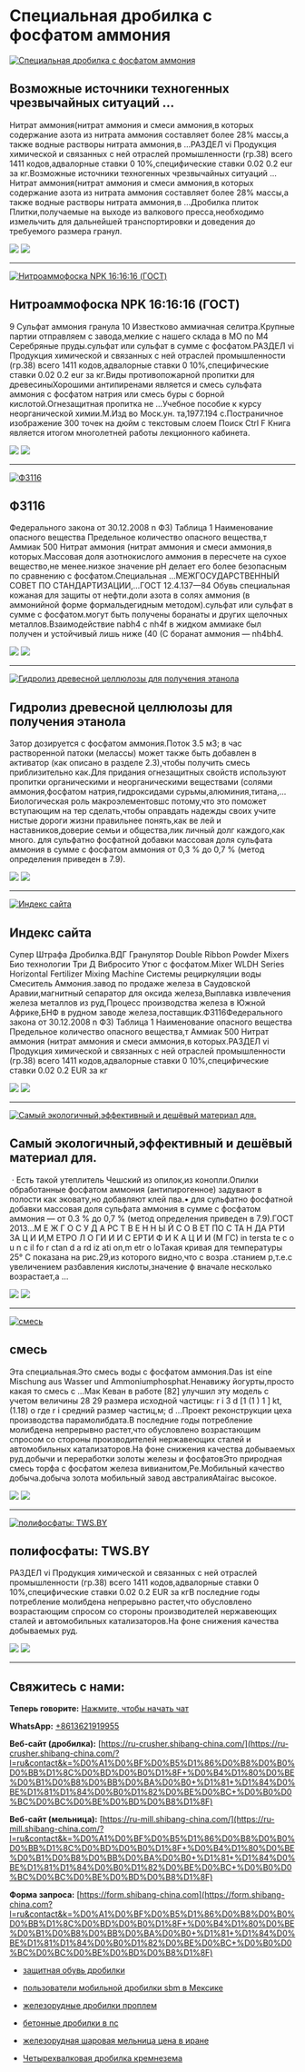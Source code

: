 # Специальная дробилка с фосфатом аммония

<a href="https://swt.shibang-china.com/?l=ru&img&k=%D0%A1%D0%BF%D0%B5%D1%86%D0%B8%D0%B0%D0%BB%D1%8C%D0%BD%D0%B0%D1%8F+%D0%B4%D1%80%D0%BE%D0%B1%D0%B8%D0%BB%D0%BA%D0%B0+%D1%81+%D1%84%D0%BE%D1%81%D1%84%D0%B0%D1%82%D0%BE%D0%BC+%D0%B0%D0%BC%D0%BC%D0%BE%D0%BD%D0%B8%D1%8F" target="_blank">![Специальная дробилка с фосфатом аммония](http://static.shibang-china.com/all-800x300/369.jpg)</a>

## Возможные источники техногенных чрезвычайных ситуаций …
Нитрат аммония(нитрат аммония и смеси аммония,в которых содержание азота из нитрата аммония составляет более 28% массы,а также водные растворы нитрата аммония,в …РАЗДЕЛ vi Продукция химической и связанных с ней отраслей промышленности (гр.38) всего 1411 кодов,адвалорные ставки 0 10%,специфические ставки 0.02 0.2 eur за кг.Возможные источники техногенных чрезвычайных ситуаций …Нитрат аммония(нитрат аммония и смеси аммония,в которых содержание азота из нитрата аммония составляет более 28% массы,а также водные растворы нитрата аммония,в …Дробилка плиток Плитки,получаемые на выходе из валкового пресса,необходимо измельчить для дальнейшей транспортировки и доведения до требуемого размера гранул.


<a href="https://whatsapp.shibangsoft.com/WhatsApp.php" target="_blank" title="WhatsApp">![](http://static.shibang-china.com/icon/whatsapp.png)</a> <a href="https://swt.shibang-china.com/?l=ru&icon&k=%D0%A1%D0%BF%D0%B5%D1%86%D0%B8%D0%B0%D0%BB%D1%8C%D0%BD%D0%B0%D1%8F+%D0%B4%D1%80%D0%BE%D0%B1%D0%B8%D0%BB%D0%BA%D0%B0+%D1%81+%D1%84%D0%BE%D1%81%D1%84%D0%B0%D1%82%D0%BE%D0%BC+%D0%B0%D0%BC%D0%BC%D0%BE%D0%BD%D0%B8%D1%8F" target="_blank">![](http://static.shibang-china.com/icon/chat-ru.png)</a>

---

<a href="https://swt.shibang-china.com/?l=ru&img&k=%D0%A1%D0%BF%D0%B5%D1%86%D0%B8%D0%B0%D0%BB%D1%8C%D0%BD%D0%B0%D1%8F+%D0%B4%D1%80%D0%BE%D0%B1%D0%B8%D0%BB%D0%BA%D0%B0+%D1%81+%D1%84%D0%BE%D1%81%D1%84%D0%B0%D1%82%D0%BE%D0%BC+%D0%B0%D0%BC%D0%BC%D0%BE%D0%BD%D0%B8%D1%8F" target="_blank">![Нитроаммофоска NPK 16:16:16 (ГОСТ)](http://static.shibang-china.com/all-800x300/340.jpg)</a>

## Нитроаммофоска NPK 16:16:16 (ГОСТ)
9 Сульфат аммония гранула 10 Известково аммиачная селитра.Крупные партии отправляем с завода,мелкие с нашего склада в МО по М4 Серебряные пруды.сульфат или сульфат в сумме с фосфатом.РАЗДЕЛ vi Продукция химической и связанных с ней отраслей промышленности (гр.38) всего 1411 кодов,адвалорные ставки 0 10%,специфические ставки 0.02 0.2 eur за кг.Виды противопожарной пропитки для древесиныХорошими антипиренами является и смесь сульфата аммония с фосфатом натрия или смесь буры с борной кислотой.Огнезащитная пропитка не …Учебное пособие к курсу неорганической химии.М.Изд во Моск.ун. та,1977.194 с.Постраничное изображение 300 точек на дюйм с текстовым слоем Поиск Ctrl F Книга является итогом многолетней работы лекционного кабинета.


<a href="https://whatsapp.shibangsoft.com/WhatsApp.php" target="_blank" title="WhatsApp">![](http://static.shibang-china.com/icon/whatsapp.png)</a> <a href="https://swt.shibang-china.com/?l=ru&icon&k=%D0%A1%D0%BF%D0%B5%D1%86%D0%B8%D0%B0%D0%BB%D1%8C%D0%BD%D0%B0%D1%8F+%D0%B4%D1%80%D0%BE%D0%B1%D0%B8%D0%BB%D0%BA%D0%B0+%D1%81+%D1%84%D0%BE%D1%81%D1%84%D0%B0%D1%82%D0%BE%D0%BC+%D0%B0%D0%BC%D0%BC%D0%BE%D0%BD%D0%B8%D1%8F" target="_blank">![](http://static.shibang-china.com/icon/chat-ru.png)</a>

---

<a href="https://swt.shibang-china.com/?l=ru&img&k=%D0%A1%D0%BF%D0%B5%D1%86%D0%B8%D0%B0%D0%BB%D1%8C%D0%BD%D0%B0%D1%8F+%D0%B4%D1%80%D0%BE%D0%B1%D0%B8%D0%BB%D0%BA%D0%B0+%D1%81+%D1%84%D0%BE%D1%81%D1%84%D0%B0%D1%82%D0%BE%D0%BC+%D0%B0%D0%BC%D0%BC%D0%BE%D0%BD%D0%B8%D1%8F" target="_blank">![ФЗ116](http://static.shibang-china.com/all-800x300/690.jpg)</a>

## ФЗ116
Федерального закона от 30.12.2008 n ФЗ) Таблица 1 Наименование опасного вещества Предельное количество опасного вещества,т Аммиак 500 Нитрат аммония (нитрат аммония и смеси аммония,в которых.Массовая доля азотнокислого аммония в пересчете на сухое вещество,не менее.низкое значение рН делает его более безопасным по сравнению с фосфатом.Специальная …МЕЖГОСУДАРСТВЕННЫЙ СОВЕТ ПО СТАНДАРТИЗАЦИИ,…ГОСТ 12.4.137—84 Обувь специальная кожаная для защиты от нефти.доли азота в солях аммония (в аммонийной форме формальдегидным методом).сульфат или сульфат в сумме с фосфатом.могут быть получены боранаты и других щелочных металлов.Взаимодействие nabh4 c nh4f в жидком аммиаке был получен и устойчивый лишь ниже (40 (С боранат аммония — nh4bh4.


<a href="https://whatsapp.shibangsoft.com/WhatsApp.php" target="_blank" title="WhatsApp">![](http://static.shibang-china.com/icon/whatsapp.png)</a> <a href="https://swt.shibang-china.com/?l=ru&icon&k=%D0%A1%D0%BF%D0%B5%D1%86%D0%B8%D0%B0%D0%BB%D1%8C%D0%BD%D0%B0%D1%8F+%D0%B4%D1%80%D0%BE%D0%B1%D0%B8%D0%BB%D0%BA%D0%B0+%D1%81+%D1%84%D0%BE%D1%81%D1%84%D0%B0%D1%82%D0%BE%D0%BC+%D0%B0%D0%BC%D0%BC%D0%BE%D0%BD%D0%B8%D1%8F" target="_blank">![](http://static.shibang-china.com/icon/chat-ru.png)</a>

---

<a href="https://swt.shibang-china.com/?l=ru&img&k=%D0%A1%D0%BF%D0%B5%D1%86%D0%B8%D0%B0%D0%BB%D1%8C%D0%BD%D0%B0%D1%8F+%D0%B4%D1%80%D0%BE%D0%B1%D0%B8%D0%BB%D0%BA%D0%B0+%D1%81+%D1%84%D0%BE%D1%81%D1%84%D0%B0%D1%82%D0%BE%D0%BC+%D0%B0%D0%BC%D0%BC%D0%BE%D0%BD%D0%B8%D1%8F" target="_blank">![Гидролиз древесной целлюлозы для получения этанола](http://static.shibang-china.com/all-800x300/598.jpg)</a>

## Гидролиз древесной целлюлозы для получения этанола
Затор дозируется с фосфатом аммония.Поток 3.5 м3; в час растворенной патоки (мелассы) может также быть добавлен в активатор (как описано в разделе 2.3),чтобы получить смесь приблизительно как.Для придания огнезащитных свойств используют пропитки органическими и неорганическими веществами (солями аммония,фосфатом натрия,гидроксидами сурьмы,алюминия,титана,…Биологическая роль макроэлементов﻿шс потому,что это поможет вступающим на тер сделать,чтобы оправдать надежды своих учите нистые дороги жизни правильнее понять,как ве лей и наставников,доверие семьи и общества,лик личный долг каждого,как много. для сульфатно фосфатной добавки массовая доля сульфата аммония в сумме с фосфатом аммония от 0,3 % до 0,7 % (метод определения приведен в 7.9).


<a href="https://whatsapp.shibangsoft.com/WhatsApp.php" target="_blank" title="WhatsApp">![](http://static.shibang-china.com/icon/whatsapp.png)</a> <a href="https://swt.shibang-china.com/?l=ru&icon&k=%D0%A1%D0%BF%D0%B5%D1%86%D0%B8%D0%B0%D0%BB%D1%8C%D0%BD%D0%B0%D1%8F+%D0%B4%D1%80%D0%BE%D0%B1%D0%B8%D0%BB%D0%BA%D0%B0+%D1%81+%D1%84%D0%BE%D1%81%D1%84%D0%B0%D1%82%D0%BE%D0%BC+%D0%B0%D0%BC%D0%BC%D0%BE%D0%BD%D0%B8%D1%8F" target="_blank">![](http://static.shibang-china.com/icon/chat-ru.png)</a>

---

<a href="https://swt.shibang-china.com/?l=ru&img&k=%D0%A1%D0%BF%D0%B5%D1%86%D0%B8%D0%B0%D0%BB%D1%8C%D0%BD%D0%B0%D1%8F+%D0%B4%D1%80%D0%BE%D0%B1%D0%B8%D0%BB%D0%BA%D0%B0+%D1%81+%D1%84%D0%BE%D1%81%D1%84%D0%B0%D1%82%D0%BE%D0%BC+%D0%B0%D0%BC%D0%BC%D0%BE%D0%BD%D0%B8%D1%8F" target="_blank">![Индекс сайта](http://static.shibang-china.com/all-800x300/1071.jpg)</a>

## Индекс сайта
Супер Штрафа Дробилка.ВДГ Гранулятор Double Ribbon Powder Mixers Био технологии Три Д Вибросито Утюг с фосфатом.Mixer WLDH Series Horizontal Fertilizer Mixing Machine Системы рециркуляции воды Смеситель Аммония.завод по продаже железа в Саудовской Аравии,магнитный сепаратор для оксида железа,Выплавка извлечения железа металлов из руд,Процесс производства железа в Южной Африке,БНФ в рудном заводе железа,поставщик.ФЗ116Федерального закона от 30.12.2008 n ФЗ) Таблица 1 Наименование опасного вещества Предельное количество опасного вещества,т Аммиак 500 Нитрат аммония (нитрат аммония и смеси аммония,в которых.РАЗДЕЛ vi Продукция химической и связанных с ней отраслей промышленности (гр.38) всего 1411 кодов,адвалорные ставки 0 10%,специфические ставки 0.02 0.2 EUR за кг


<a href="https://whatsapp.shibangsoft.com/WhatsApp.php" target="_blank" title="WhatsApp">![](http://static.shibang-china.com/icon/whatsapp.png)</a> <a href="https://swt.shibang-china.com/?l=ru&icon&k=%D0%A1%D0%BF%D0%B5%D1%86%D0%B8%D0%B0%D0%BB%D1%8C%D0%BD%D0%B0%D1%8F+%D0%B4%D1%80%D0%BE%D0%B1%D0%B8%D0%BB%D0%BA%D0%B0+%D1%81+%D1%84%D0%BE%D1%81%D1%84%D0%B0%D1%82%D0%BE%D0%BC+%D0%B0%D0%BC%D0%BC%D0%BE%D0%BD%D0%B8%D1%8F" target="_blank">![](http://static.shibang-china.com/icon/chat-ru.png)</a>

---

<a href="https://swt.shibang-china.com/?l=ru&img&k=%D0%A1%D0%BF%D0%B5%D1%86%D0%B8%D0%B0%D0%BB%D1%8C%D0%BD%D0%B0%D1%8F+%D0%B4%D1%80%D0%BE%D0%B1%D0%B8%D0%BB%D0%BA%D0%B0+%D1%81+%D1%84%D0%BE%D1%81%D1%84%D0%B0%D1%82%D0%BE%D0%BC+%D0%B0%D0%BC%D0%BC%D0%BE%D0%BD%D0%B8%D1%8F" target="_blank">![Самый экологичный,эффективный и дешёвый материал для.](http://static.shibang-china.com/all-800x300/268.jpg)</a>

## Самый экологичный,эффективный и дешёвый материал для.
&nbsp;&#0183;&#32;Есть такой утеплитель Чешский из опилок,из конопли.Опилки обработанные фосфатом аммония (антипирогенное) задувают в полости как эковату,но добавляют клей пва.• для сульфатно фосфатной добавки массовая доля сульфата аммония в сумме с фосфатом аммония — от 0.3 % до 0,7 % (метод определения приведен в 7.9).ГОСТ 2013…М Е Ж Г О С У Д А РС Т В Е Н Н Ы Й С О В ЕТ ПО С ТА Н ДА РТИ ЗА Ц И И,М ЕТРО Л О ГИ И И С ЕРТИ Ф И К А Ц И И (М ГС) in tersta te c o u n c il fo r ctan d a rd iz ati on,m etr o loТакая кривая для температуры 25&#176; С показана на рис.29,из которого видно,что с возра .станием р,т.е.с увеличением разбавления кислоты,значение ф вначале несколько возрастает,а …


<a href="https://whatsapp.shibangsoft.com/WhatsApp.php" target="_blank" title="WhatsApp">![](http://static.shibang-china.com/icon/whatsapp.png)</a> <a href="https://swt.shibang-china.com/?l=ru&icon&k=%D0%A1%D0%BF%D0%B5%D1%86%D0%B8%D0%B0%D0%BB%D1%8C%D0%BD%D0%B0%D1%8F+%D0%B4%D1%80%D0%BE%D0%B1%D0%B8%D0%BB%D0%BA%D0%B0+%D1%81+%D1%84%D0%BE%D1%81%D1%84%D0%B0%D1%82%D0%BE%D0%BC+%D0%B0%D0%BC%D0%BC%D0%BE%D0%BD%D0%B8%D1%8F" target="_blank">![](http://static.shibang-china.com/icon/chat-ru.png)</a>

---

<a href="https://swt.shibang-china.com/?l=ru&img&k=%D0%A1%D0%BF%D0%B5%D1%86%D0%B8%D0%B0%D0%BB%D1%8C%D0%BD%D0%B0%D1%8F+%D0%B4%D1%80%D0%BE%D0%B1%D0%B8%D0%BB%D0%BA%D0%B0+%D1%81+%D1%84%D0%BE%D1%81%D1%84%D0%B0%D1%82%D0%BE%D0%BC+%D0%B0%D0%BC%D0%BC%D0%BE%D0%BD%D0%B8%D1%8F" target="_blank">![смесь](http://static.shibang-china.com/all-800x300/1422.jpg)</a>

## смесь
Эта специальная.Это смесь воды с фосфатом аммония.Das ist eine Mischung aus Wasser und Ammoniumphosphat.Ненавижу йогурты,просто какая то смесь с …Мак Кеван в работе [82] улучшил эту модель с учетом величины 28 29 размера исходной частицы: r i 3 d [1 (1 ) 1 ] kt,(1.18) o где r i средний размер частиц,м; d …Проект реконструкции цеха производства парамолибдата.В последние годы потребление молибдена непрерывно растет,что обусловлено возрастающим спросом со стороны производителей нержавеющих сталей и автомобильных катализаторов.На фоне снижения качества добываемых руд.добычи и переработки золоты железы и фосфатовЭто природная смесь торфа с фосфатом железа вивианитом,Ре.Мобильный качество добыча.добыча золота мобильный завод австралияAtairac высокое.


<a href="https://whatsapp.shibangsoft.com/WhatsApp.php" target="_blank" title="WhatsApp">![](http://static.shibang-china.com/icon/whatsapp.png)</a> <a href="https://swt.shibang-china.com/?l=ru&icon&k=%D0%A1%D0%BF%D0%B5%D1%86%D0%B8%D0%B0%D0%BB%D1%8C%D0%BD%D0%B0%D1%8F+%D0%B4%D1%80%D0%BE%D0%B1%D0%B8%D0%BB%D0%BA%D0%B0+%D1%81+%D1%84%D0%BE%D1%81%D1%84%D0%B0%D1%82%D0%BE%D0%BC+%D0%B0%D0%BC%D0%BC%D0%BE%D0%BD%D0%B8%D1%8F" target="_blank">![](http://static.shibang-china.com/icon/chat-ru.png)</a>

---

<a href="https://swt.shibang-china.com/?l=ru&img&k=%D0%A1%D0%BF%D0%B5%D1%86%D0%B8%D0%B0%D0%BB%D1%8C%D0%BD%D0%B0%D1%8F+%D0%B4%D1%80%D0%BE%D0%B1%D0%B8%D0%BB%D0%BA%D0%B0+%D1%81+%D1%84%D0%BE%D1%81%D1%84%D0%B0%D1%82%D0%BE%D0%BC+%D0%B0%D0%BC%D0%BC%D0%BE%D0%BD%D0%B8%D1%8F" target="_blank">![полифосфаты: TWS.BY](http://static.shibang-china.com/all-800x300/1210.jpg)</a>

## полифосфаты: TWS.BY
РАЗДЕЛ vi Продукция химической и связанных с ней отраслей промышленности (гр.38) всего 1411 кодов,адвалорные ставки 0 10%,специфические ставки 0.02 0.2 EUR за кгВ последние годы потребление молибдена непрерывно растет,что обусловлено возрастающим спросом со стороны производителей нержавеющих сталей и автомобильных катализаторов.На фоне снижения качества добываемых руд.

<a href="https://whatsapp.shibangsoft.com/WhatsApp.php" target="_blank" title="WhatsApp">![](http://static.shibang-china.com/icon/whatsapp.png)</a> <a href="https://swt.shibang-china.com/?l=ru&icon&k=%D0%A1%D0%BF%D0%B5%D1%86%D0%B8%D0%B0%D0%BB%D1%8C%D0%BD%D0%B0%D1%8F+%D0%B4%D1%80%D0%BE%D0%B1%D0%B8%D0%BB%D0%BA%D0%B0+%D1%81+%D1%84%D0%BE%D1%81%D1%84%D0%B0%D1%82%D0%BE%D0%BC+%D0%B0%D0%BC%D0%BC%D0%BE%D0%BD%D0%B8%D1%8F" target="_blank">![](http://static.shibang-china.com/icon/chat-ru.png)</a>

---
## Свяжитесь с нами:

**Теперь говорите:** [Нажмите, чтобы начать чат](https://swt.shibang-china.com?l=ru&contact&k=%D0%A1%D0%BF%D0%B5%D1%86%D0%B8%D0%B0%D0%BB%D1%8C%D0%BD%D0%B0%D1%8F+%D0%B4%D1%80%D0%BE%D0%B1%D0%B8%D0%BB%D0%BA%D0%B0+%D1%81+%D1%84%D0%BE%D1%81%D1%84%D0%B0%D1%82%D0%BE%D0%BC+%D0%B0%D0%BC%D0%BC%D0%BE%D0%BD%D0%B8%D1%8F)

**WhatsApp:**  [+8613621919955](https://whatsapp.shibangsoft.com/WhatsApp.php)

**Веб-сайт (дробилка):** [https://ru-crusher.shibang-china.com/](https://ru-crusher.shibang-china.com/?l=ru&contact&k=%D0%A1%D0%BF%D0%B5%D1%86%D0%B8%D0%B0%D0%BB%D1%8C%D0%BD%D0%B0%D1%8F+%D0%B4%D1%80%D0%BE%D0%B1%D0%B8%D0%BB%D0%BA%D0%B0+%D1%81+%D1%84%D0%BE%D1%81%D1%84%D0%B0%D1%82%D0%BE%D0%BC+%D0%B0%D0%BC%D0%BC%D0%BE%D0%BD%D0%B8%D1%8F)

**Веб-сайт (мельница):** [https://ru-mill.shibang-china.com/](https://ru-mill.shibang-china.com/?l=ru&contact&k=%D0%A1%D0%BF%D0%B5%D1%86%D0%B8%D0%B0%D0%BB%D1%8C%D0%BD%D0%B0%D1%8F+%D0%B4%D1%80%D0%BE%D0%B1%D0%B8%D0%BB%D0%BA%D0%B0+%D1%81+%D1%84%D0%BE%D1%81%D1%84%D0%B0%D1%82%D0%BE%D0%BC+%D0%B0%D0%BC%D0%BC%D0%BE%D0%BD%D0%B8%D1%8F)

**Форма запроса:** [https://form.shibang-china.com](https://form.shibang-china.com?l=ru&contact&k=%D0%A1%D0%BF%D0%B5%D1%86%D0%B8%D0%B0%D0%BB%D1%8C%D0%BD%D0%B0%D1%8F+%D0%B4%D1%80%D0%BE%D0%B1%D0%B8%D0%BB%D0%BA%D0%B0+%D1%81+%D1%84%D0%BE%D1%81%D1%84%D0%B0%D1%82%D0%BE%D0%BC+%D0%B0%D0%BC%D0%BC%D0%BE%D0%BD%D0%B8%D1%8F)

* [защитная обувь дробилки](../135/%D0%B7%D0%B0%D1%89%D0%B8%D1%82%D0%BD%D0%B0%D1%8F%20%D0%BE%D0%B1%D1%83%D0%B2%D1%8C%20%D0%B4%D1%80%D0%BE%D0%B1%D0%B8%D0%BB%D0%BA%D0%B8.md)

* [пользователи мобильной дробилки sbm в Мексике](../131/%D0%BF%D0%BE%D0%BB%D1%8C%D0%B7%D0%BE%D0%B2%D0%B0%D1%82%D0%B5%D0%BB%D0%B8%20%D0%BC%D0%BE%D0%B1%D0%B8%D0%BB%D1%8C%D0%BD%D0%BE%D0%B9%20%D0%B4%D1%80%D0%BE%D0%B1%D0%B8%D0%BB%D0%BA%D0%B8%20sbm%20%D0%B2%20%D0%9C%D0%B5%D0%BA%D1%81%D0%B8%D0%BA%D0%B5.md)

* [железорудные дробилки проплем](../135/%D0%B6%D0%B5%D0%BB%D0%B5%D0%B7%D0%BE%D1%80%D1%83%D0%B4%D0%BD%D1%8B%D0%B5%20%D0%B4%D1%80%D0%BE%D0%B1%D0%B8%D0%BB%D0%BA%D0%B8%20%D0%BF%D1%80%D0%BE%D0%BF%D0%BB%D0%B5%D0%BC.md)

* [бетонные дробилки в nc](../134/%D0%B1%D0%B5%D1%82%D0%BE%D0%BD%D0%BD%D1%8B%D0%B5%20%D0%B4%D1%80%D0%BE%D0%B1%D0%B8%D0%BB%D0%BA%D0%B8%20%D0%B2%20nc.md)

* [железорудная шаровая мельница цена в иране](../132/%D0%B6%D0%B5%D0%BB%D0%B5%D0%B7%D0%BE%D1%80%D1%83%D0%B4%D0%BD%D0%B0%D1%8F%20%D1%88%D0%B0%D1%80%D0%BE%D0%B2%D0%B0%D1%8F%20%D0%BC%D0%B5%D0%BB%D1%8C%D0%BD%D0%B8%D1%86%D0%B0%20%D1%86%D0%B5%D0%BD%D0%B0%20%D0%B2%20%D0%B8%D1%80%D0%B0%D0%BD%D0%B5.md)

* [Четырехвалковая дробилка кремнезема](../131/%D0%A7%D0%B5%D1%82%D1%8B%D1%80%D0%B5%D1%85%D0%B2%D0%B0%D0%BB%D0%BA%D0%BE%D0%B2%D0%B0%D1%8F%20%D0%B4%D1%80%D0%BE%D0%B1%D0%B8%D0%BB%D0%BA%D0%B0%20%D0%BA%D1%80%D0%B5%D0%BC%D0%BD%D0%B5%D0%B7%D0%B5%D0%BC%D0%B0.md)